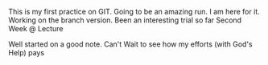 This is my first practice on GIT. Going to be an amazing run. I am here for it.
Working on the branch version. Been an interesting trial so far
Second Week @ Lecture

Well started on a good note. Can't Wait to see how my efforts (with God's Help) pays


